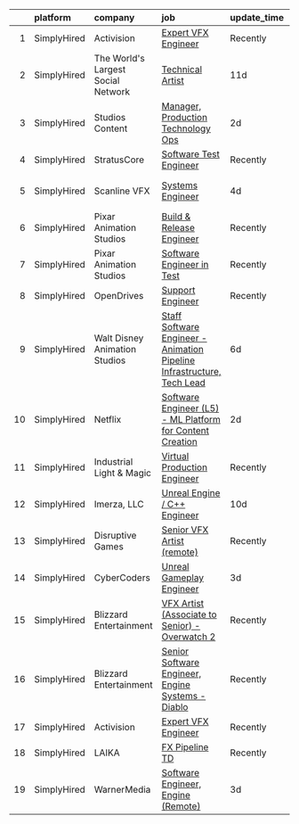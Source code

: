 

|    | platform    | company                            | job                                                                                                                                                                             | update_time   | location            |
|---:|:------------|:-----------------------------------|:--------------------------------------------------------------------------------------------------------------------------------------------------------------------------------|:--------------|:--------------------|
|  1 | SimplyHired | Activision                         | [Expert VFX Engineer](https://www.simplyhired.com/job/R9gzBazJlezxlSm2WITE3XlbtPQGysO7ZdrSSFEKrzRcXXxnIFAx0A?q=vfx+engineer)                                                    | Recently      | Woodland Hills, CA  |
|  2 | SimplyHired | The World's Largest Social Network | [Technical Artist](https://www.simplyhired.com/job/ZOjmuwvWJQRgEfXV5HW9cTA18RaVmWy9yxIhJWFYt6ZkpHc8hCh5AQ?q=vfx+engineer)                                                       | 11d           | Houston, TX         |
|  3 | SimplyHired | Studios Content                    | [Manager, Production Technology Ops](https://www.simplyhired.com/job/NNyyeM1IU01AkqGESQfhcaChfGV8LoZxZUnKfJI7EUjIa-jwnmvtYg?q=vfx+engineer)                                     | 2d            | Burbank, CA         |
|  4 | SimplyHired | StratusCore                        | [Software Test Engineer](https://www.simplyhired.com/job/aOGYDGVDK83Hz36mzFZncYUNgGThbRe4d03IXfkihr8svAuEQu1e3g?q=vfx+engineer)                                                 | Recently      | Seattle, WA         |
|  5 | SimplyHired | Scanline VFX                       | [Systems Engineer](https://www.simplyhired.com/job/JjIHtOiqklmkiMPYw-3YDvX0QlOieRpensvsLxP0rX_wT0dCdnGKzA?q=vfx+engineer)                                                       | 4d            | Los Angeles, CA     |
|  6 | SimplyHired | Pixar Animation Studios            | [Build & Release Engineer](https://www.simplyhired.com/job/eLu72HtCL1IMNmVX40JSTI0cdW6819GIARrgWFtFY28hgpcJT-f9Rg?q=vfx+engineer)                                               | Recently      | Emeryville, CA      |
|  7 | SimplyHired | Pixar Animation Studios            | [Software Engineer in Test](https://www.simplyhired.com/job/hDFX03T2cMRRfzf18rEJXcPj0XNbeeYQfWLefxjzPqiy1AD6OR0OTg?q=vfx+engineer)                                              | Recently      | Emeryville, CA      |
|  8 | SimplyHired | OpenDrives                         | [Support Engineer](https://www.simplyhired.com/job/zeQfBtRvpjd-9Qb80Fz9S1A0GPcgr6ZEUP3JDWxZVIAoArcfkOJo4w?q=vfx+engineer)                                                       | Recently      | Remote              |
|  9 | SimplyHired | Walt Disney Animation Studios      | [Staff Software Engineer - Animation Pipeline Infrastructure, Tech Lead](https://www.simplyhired.com/job/2zjdkmm4w9LjZgIIZhOWJOhLtS6zfrlnPsOF2x-8uAD17HKtW932Kw?q=vfx+engineer) | 6d            | Burbank, CA         |
| 10 | SimplyHired | Netflix                            | [Software Engineer (L5) - ML Platform for Content Creation](https://www.simplyhired.com/job/v6xexpT26gnzLlubFvdJJtC7XOyWGnSymnIEqtwspkkwZOUvIjqxdg?q=vfx+engineer)              | 2d            | Remote              |
| 11 | SimplyHired | Industrial Light & Magic           | [Virtual Production Engineer](https://www.simplyhired.com/job/9K5q-GSUctsZy_8R0FRVMThkZmcwVyNw8EBtc6t_2-1GoGnsunIq0A?q=vfx+engineer)                                            | Recently      | Manhattan Beach, CA |
| 12 | SimplyHired | Imerza, LLC                        | [Unreal Engine / C++ Engineer](https://www.simplyhired.com/job/qCMCHzJ3JhyBKXLTu1Gs3sRHBqXs7AwY39y7l8gTkbtbm1J6d08SyA?q=vfx+engineer)                                           | 10d           | Remote              |
| 13 | SimplyHired | Disruptive Games                   | [Senior VFX Artist (remote)](https://www.simplyhired.com/job/ug1Nbs70tLVfqtHxG__s-qLtlaH128gNMV8vmNucmrzilmW5AjeBlQ?q=vfx+engineer)                                             | Recently      | Remote              |
| 14 | SimplyHired | CyberCoders                        | [Unreal Gameplay Engineer](https://www.simplyhired.com/job/YKju8fAst_wtPQbPinzpAysVpIlxkSdjSP2h_JA1HtHVxdNErUgnMA?q=vfx+engineer)                                               | 3d            | Los Angeles, CA     |
| 15 | SimplyHired | Blizzard Entertainment             | [VFX Artist (Associate to Senior) - Overwatch 2](https://www.simplyhired.com/job/2d70J5UkkZ2YmvlvJfcaEqf0vVFEZwLt57euRMmQlk3Afx_2Q_gYzw?q=vfx+engineer)                         | Recently      | Irvine, CA          |
| 16 | SimplyHired | Blizzard Entertainment             | [Senior Software Engineer, Engine Systems - Diablo](https://www.simplyhired.com/job/tMmtCyDUxHf8JJJ5bCNONOHibfhTpYdY-nwQ76oeAkm7OrfyZhRqFg?q=vfx+engineer)                      | Recently      | Irvine, CA          |
| 17 | SimplyHired | Activision                         | [Expert VFX Engineer](https://www.simplyhired.com/job/R9gzBazJlezxlSm2WITE3XlbtPQGysO7ZdrSSFEKrzRcXXxnIFAx0A?q=vfx+engineer)                                                    | Recently      | Woodland Hills, CA  |
| 18 | SimplyHired | LAIKA                              | [FX Pipeline TD](https://www.simplyhired.com/job/79tyw93NUxs0QQv-oY6al-7hwQnCeLMirW-_Qy0wNUJSPwIdJ-PT6w?q=vfx+engineer)                                                         | Recently      | Hillsboro, OR       |
| 19 | SimplyHired | WarnerMedia                        | [Software Engineer, Engine (Remote)](https://www.simplyhired.com/job/nYx88J_Gs1qx45zumeNxqtIlUp-mkozgV7ObkvLjQofTxuvl29mhOg?q=vfx+engineer)                                     | 3d            | Kirkland, WA        |